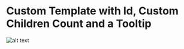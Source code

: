 # Custom Template with Id, Custom Children Count and a Tooltip 
![alt text](https://github.com/plamen-peshev/orgchartjs-templates/blob/main/Disco/template.jpg)
